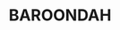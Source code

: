 ---
lastmod: '2025-04-06T06:05:21+00:00'
latitude: -25.494713
layout: suburb
longitude: 149.525293
postcode: '4420'
state: QLD
title: BAROONDAH
url: /qld/baroondah/
---